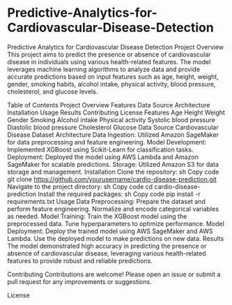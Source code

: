 # Predictive-Analytics-for-Cardiovascular-Disease-Detection

Predictive Analytics for Cardiovascular Disease Detection
Project Overview
This project aims to predict the presence or absence of cardiovascular disease in individuals using various health-related features. The model leverages machine learning algorithms to analyze data and provide accurate predictions based on input features such as age, height, weight, gender, smoking habits, alcohol intake, physical activity, blood pressure, cholesterol, and glucose levels.

Table of Contents
Project Overview
Features
Data Source
Architecture
Installation
Usage
Results
Contributing
License
Features
Age
Height
Weight
Gender
Smoking
Alcohol intake
Physical activity
Systolic blood pressure
Diastolic blood pressure
Cholesterol
Glucose
Data Source
Cardiovascular Disease Dataset
Architecture
Data Ingestion: Utilized Amazon SageMaker for data preprocessing and feature engineering.
Model Development: Implemented XGBoost using Scikit-Learn for classification tasks.
Deployment: Deployed the model using AWS Lambda and Amazon SageMaker for scalable predictions.
Storage: Utilized Amazon S3 for data storage and management.
Installation
Clone the repository:
sh
Copy code
git clone https://github.com/yourusername/cardio-disease-prediction.git
Navigate to the project directory:
sh
Copy code
cd cardio-disease-prediction
Install the required packages:
sh
Copy code
pip install -r requirements.txt
Usage
Data Preprocessing:
Prepare the dataset and perform feature engineering.
Normalize and encode categorical variables as needed.
Model Training:
Train the XGBoost model using the preprocessed data.
Tune hyperparameters to optimize performance.
Model Deployment:
Deploy the trained model using AWS SageMaker and AWS Lambda.
Use the deployed model to make predictions on new data.
Results
The model demonstrated high accuracy in predicting the presence or absence of cardiovascular disease, leveraging various health-related features to provide robust and reliable predictions.

Contributing
Contributions are welcome! Please open an issue or submit a pull request for any improvements or suggestions.

License
